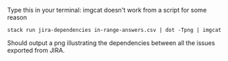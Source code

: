 Type this in your terminal: imgcat doesn't work from a script for some reason

    stack run jira-dependencies in-range-answers.csv | dot -Tpng | imgcat

Should output a png illustrating the dependencies between all the issues
exported from JIRA.

